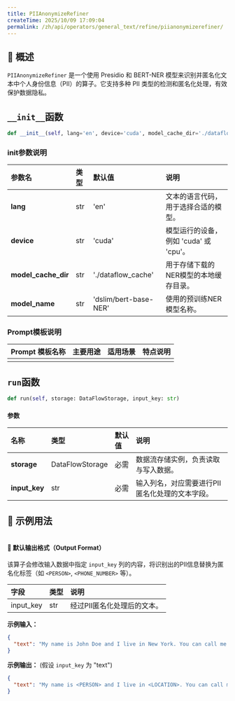 ```yaml
---
title: PIIAnonymizeRefiner
createTime: 2025/10/09 17:09:04
permalink: /zh/api/operators/general_text/refine/piianonymizerefiner/
---
```


## 📘 概述

`PIIAnonymizeRefiner` 是一个使用 Presidio 和 BERT-NER 模型来识别并匿名化文本中个人身份信息（PII）的算子。它支持多种 PII 类型的检测和匿名化处理，有效保护数据隐私。

## `__init__`函数

```python
def __init__(self, lang='en', device='cuda', model_cache_dir='./dataflow_cache', model_name='dslim/bert-base-NER')
```

### init参数说明

| 参数名              | 类型 | 默认值                 | 说明                         |
| :------------------ | :--- | :----------------------- | :--------------------------- |
| **lang**            | str  | 'en'                     | 文本的语言代码，用于选择合适的模型。 |
| **device**          | str  | 'cuda'                   | 模型运行的设备，例如 'cuda' 或 'cpu'。 |
| **model_cache_dir** | str  | './dataflow_cache'       | 用于存储下载的NER模型的本地缓存目录。 |
| **model_name**      | str  | 'dslim/bert-base-NER'    | 使用的预训练NER模型名称。        |

### Prompt模板说明

| Prompt 模板名称 | 主要用途 | 适用场景 | 特点说明 |
| :-------------- | :------- | :------- | :------- |
|                 |          |          |          |

## `run`函数

```python
def run(self, storage: DataFlowStorage, input_key: str)
```

#### 参数

| 名称        | 类型            | 默认值 | 说明                                       |
| :---------- | :-------------- | :----- | :----------------------------------------- |
| **storage** | DataFlowStorage | 必需   | 数据流存储实例，负责读取与写入数据。       |
| **input_key** | str             | 必需   | 输入列名，对应需要进行PII匿名化处理的文本字段。 |

## 🧠 示例用法

```python

```

#### 🧾 默认输出格式（Output Format）

该算子会修改输入数据中指定 `input_key` 列的内容，将识别出的PII信息替换为匿名化标签（如 `<PERSON>`, `<PHONE_NUMBER>` 等）。

| 字段      | 类型 | 说明                   |
| :-------- | :--- | :--------------------- |
| input_key | str  | 经过PII匿名化处理后的文本。 |

**示例输入：**

```json
{
  "text": "My name is John Doe and I live in New York. You can call me at 212-555-1234."
}
```

**示例输出：**
(假设 `input_key` 为 "text")

```json
{
  "text": "My name is <PERSON> and I live in <LOCATION>. You can call me at <PHONE_NUMBER>."
}
```
